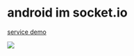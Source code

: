 # android im socket.io


[service demo](https://github.com/cn-ljb/service_im_socket.io "service_im_socket.io")

![](https://i.imgur.com/PE26eIp.png)
